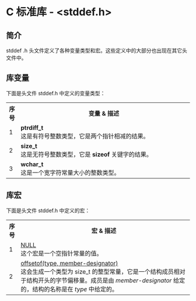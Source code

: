 # C 标准库 - <stddef.h>

## 简介
stddef .h 头文件定义了各种变量类型和宏。这些定义中的大部分也出现在其它头文件中。

## 库变量
下面是头文件 stddef.h 中定义的变量类型：

</p> <table > <tr><th style="width:5%">序号</th><th>变量 &amp; 描述</th></tr> <tr><td>1</td><td><b>ptrdiff_t</b><br />这是有符号整数类型，它是两个指针相减的结果。</td></tr> <tr><td>2</td><td><b>size_t </b><br />这是无符号整数类型，它是 <b>sizeof</b> 关键字的结果。</td></tr> <tr><td>3</td><td><b>wchar_t </b><br />这是一个宽字符常量大小的整数类型。</td></tr> </table> 

## 库宏
下面是头文件 stddef.h 中定义的宏：
</p> <table > <tr><th style="width:5%">序号</th><th>宏 &amp; 描述</th></tr> <tr><td>1</td><td><a href="null.md">NULL</a><br />这个宏是一个空指针常量的值。</td></tr> <tr><td>2</td><td><a href="offsetof.md">offsetof(type, member-designator)</a><br />这会生成一个类型为 size_t 的整型常量，它是一个结构成员相对于结构开头的字节偏移量。成员是由 <i>member-designator</i> 给定的，结构的名称是在 <i>type</i> 中给定的。</td></tr> </table> 